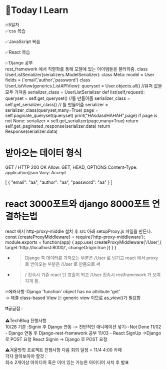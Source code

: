
# 🎃Today I Learn  
🔥5일차  
✅css 복습  

  

✅JavaScript 복습  

✅React 복습  

✅Django 공부  
rest_framework 에서 직렬화를 통해 모델에 있는 아이템들을 불러와줌.
class UserListSerializer(serializers.ModelSerializer):
    class Meta:
        model = User
        fields = ('email','author','password')
class UserListView(generics.ListAPIView):
    queryset = User.objects.all()  //유저 값을 모두 가져옴
    serializer_class = UserListSerializer
    def list(self,request):
        queryset = self.get_queryset() //틀 만들어줌
        serializer_class = self.get_serializer_class() // 틀 만들어줌
        serializer = serializer_class(queryset,many=True)
        page = self.paginate_queryset(queryset)
        print("HAsdasdHAHAH",page)
        if page is not None:
            serializer = self.get_serializer(page,many=True)
            return self.get_paginated_response(serializer.data)
        return Response(serializer.data)
# 받아오는 데이터 형식
GET /
HTTP 200 OK
Allow: GET, HEAD, OPTIONS
Content-Type: application/json
Vary: Accept

[
    {
        "email": "aa",
        "author": "aa",
        "password": "aa"
    }
]  
# react 3000포트와 django 8000포트 연결하는법  
react 에서 http-proxy-middle 설치 후 src 아래 setupProxy.js 파일을 만든다.  
const {createProxyMiddleware} = require('http-proxy-middleware');
module.exports = function(app) {
    app.use(
        createProxyMiddleware('/User',{
            target:'http://localhost:8000/',
            changeOrigin:true
        })
    )
}
- > Django 쪽 데이터를 가져오는 부분은 /User 로 넘기고 react 에서 proxy 로 받아오는 부분은 /User 로 만듬으로 써  
- > / 접속시 기존 react 단 표출이 되고 /User 접속시 restframework 가 보여지게 됨.


🔥에러사항-Django 'function' object has no attribute 'get'  
 -> 해결 class-based View 는 generic view 이므로 as_view()가 필요함


❗️❗️궁금점 : 

⚠️TechBlog 진행사항  
10/28 기준 :Signin  후 Django 연동 -> 전반적인 애니메이션 넣기--Not Done
11/02 - Django 연동 후 Django-rest-framework 공부
11/03 - React SignUp ->Django 로 POST 요청 React Signin -> Django 로 POST 요청

⚠️겨울방학 프로젝트 진행사항 
다음 회의 일정 = 11/4 4:00 카페  
각자 알아보아야 할것 :   
최소 2개이상 아이디어 혹은 이미 있는 가능한 아이디어 서치 후 발표  








